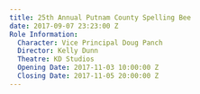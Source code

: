 ```yaml
---
title: 25th Annual Putnam County Spelling Bee
date: 2017-09-07 23:23:00 Z
Role Information:
  Character: Vice Principal Doug Panch
  Director: Kelly Dunn
  Theatre: KD Studios
  Opening Date: 2017-11-03 10:00:00 Z
  Closing Date: 2017-11-05 20:00:00 Z
---
```


